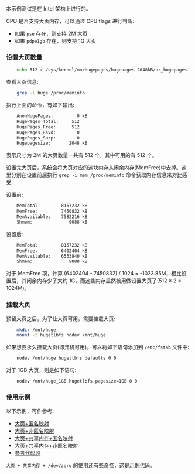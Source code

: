 
本示例测试是在 Intel 架构上进行的。

CPU 是否支持大页内存，可以通过 CPU flags 进行判断:
- 如果 `pse` 存在，则支持 2M 大页
- 如果 `pdpe1gb` 存在，则支持 1G 大页


### 设置大页数量

```sh
    echo 512 > /sys/kernel/mm/hugepages/hugepages-2048kB/nr_hugepages
```

查看大页信息:
```sh
    grep -i huge /proc/meminfo
```
执行上面的命令，有如下输出:
```sh
    AnonHugePages:         0 kB
    HugePages_Total:     512
    HugePages_Free:      512
    HugePages_Rsvd:        0
    HugePages_Surp:        0
    Hugepagesize:       2048 kB
```
表示尺寸为 2M 的大页数量一共有 512 个，其中可用的有 512 个。

设置完大页后，系统会将大页对应的这块内存从闲余内存(MemFree)中去掉。这里分别在设置前后执行 `grep -i mem /proc/meminfo` 命令获取内存信息来对比感受:

设置前:
```sh
    MemTotal:        8157232 kB
    MemFree:         7450832 kB
    MemAvailable:    7582216 kB
    Shmem:              9088 kB
```

设置后:
```sh
    MemTotal:        8157232 kB
    MemFree:         6402404 kB
    MemAvailable:    6533840 kB
    Shmem:              9088 kB
```
对于 MemFree 项，计算 (6402404 - 7450832) / 1024 = -1023.85M，相比设置后，其闲余内存少了大约 1G，而这些内存显然被用做设置大页了(512 × 2 = 1024M)。

### 挂载大页

预留大页之后，为了让大页可用，需要挂载大页:
```sh
    mkdir /mnt/huge
    mount -t hugetlbfs nodev /mnt/huge
```

如果想要永久挂载大页(即开机可用)，可以将如下语句添加到 `/etc/fstab` 文件中:
```sh
    nodev /mnt/huge hugetlbfs defaults 0 0
```
对于 1GB 大页，则是如下语句:
```sh
    nodev /mnt/huge_1GB hugetlbfs pagesize=1GB 0 0
```

### 使用示例

以下示例，可作参考:
- [大页+匿名映射](t/02_hp_anon.cpp)
- [大页+非匿名映射](t/02_hp_fd.cpp)
- [大页+共享内存+匿名映射](t/02_hp_shared_anon.cpp)
- [大页+共享内存+非匿名映射](t/02_hp_shared_fd.cpp)
- [参考代码段](t/02_hp_usage.cpp)

`大页 + 共享内存 + /dev/zero` 的使用还有些奇怪，这是[示例代码](t/02_hp_zero.cpp)。
